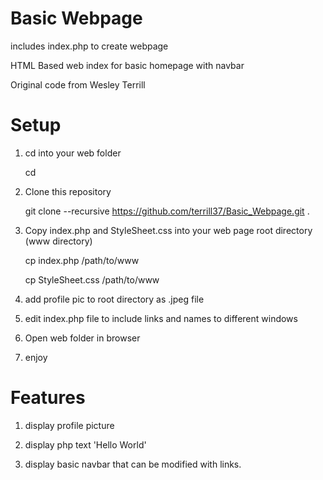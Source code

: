 Basic Webpage
==========

includes index.php to create webpage

HTML Based web index for basic homepage with navbar

Original code from Wesley Terrill

# Setup

1. cd into your web folder
    
    cd <my-path>

1. Clone this repository

    git clone --recursive https://github.com/terrill37/Basic_Webpage.git .

1. Copy index.php and StyleSheet.css into your web page root directory (www directory)

    cp index.php /path/to/www
    
    cp StyleSheet.css /path/to/www

1. add profile pic to root directory as .jpeg file

1. edit index.php file to include links and names to different windows

1. Open web folder in browser

1. enjoy

# Features

1. display profile picture

1. display php text 'Hello World'

1. display basic navbar that can be modified with links.

